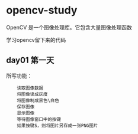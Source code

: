 # opencv-study
OpenCV 是一个图像处理库。它包含大量图像处理函数

 学习opencv留下来的代码

## day01 第一天
所写功能：

        读取图像数据
        将图像读成灰度
        将图像制成黑色\白色
        保存图像
        显示图像
        等待图像窗口中的按键
        如果按键S，则将图片另存成一张PNG图片